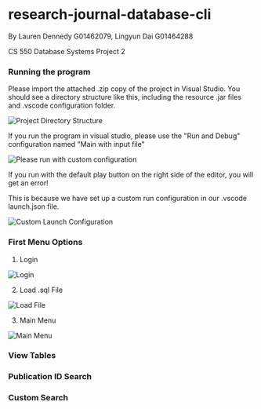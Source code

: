 # research-journal-database-cli
By Lauren Dennedy G01462079, Lingyun Dai G01464288

CS 550 Database Systems Project 2

### Running the program
Please import the attached .zip copy of the project in Visual Studio. You should see a directory structure like this, including the resource .jar files and .vscode configuration folder.

![Project Directory Structure](https://imgur.com/Sbt02jv.png)

If you run the program in visual studio, please use the "Run and Debug" configuration named "Main with input file"

![Please run with custom configuration](https://imgur.com/V5jwTA4.png)

If you run with the default play button on the right side of the editor, you will get an error!

This is because we have set up a custom run configuration in our .vscode launch.json file.

![Custom Launch Configuration](https://imgur.com/kXAZBgQ.png)

### First Menu Options
1. Login

![Login](https://imgur.com/gfAMqRM.png)

2. Load .sql File

![Load File](https://imgur.com/SRnbDC4.png)

3. Main Menu

![Main Menu](https://imgur.com/VGrMSB7.png)

### View Tables



### Publication ID Search

### Custom Search